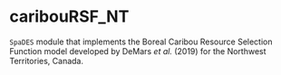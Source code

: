 # caribouRSF_NT

`SpaDES` module that implements the Boreal Caribou Resource Selection Function model developed by DeMars *et al.* (2019) for the Northwest Territories, Canada.
